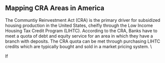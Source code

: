 ## Mapping CRA Areas in America
The Communtiy Reinvestment Act (CRA) is the primary driver for subsidized housing production in the United States, cheifly through the Low Income Housing Tax Credit Program (LIHTC). According to the CRA, Banks have to meet a quota of debt and equity service for an area in which they have a branch with deposits. The CRA quota can be met through purchasing LIHTC credits which are typically bought and sold in a market pricing system. \\

If 
